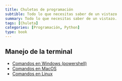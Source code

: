 ```yaml
---
title: Chuletas de programación
subtible: Todo lo que necesitas saber de un vistazo
summary: Todo lo que necesitas saber de un vistazo.
tags: [Chuleta]
categories: [Programación, Python]
type: book
---
```


## Manejo de la terminal

- [Comandos en Windows (powershell)](comandos-windows)
- [Comandos en MacOS]()
- [Comandos en Linux]()
